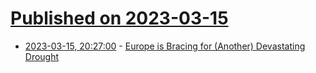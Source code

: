 # [Published on 2023-03-15](index.md)

* [2023-03-15, 20:27:00](https://soylentnews.org/article.pl?sid=23/03/14/1647225&from=rss) - [Europe is Bracing for (Another) Devastating Drought](https://soylentnews.org/article.pl?sid=23/03/14/1647225&from=rss)
